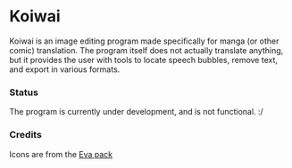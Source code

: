 # Koiwai

Koiwai is an image editing program made specifically for manga (or other comic) translation. The program itself does not actually translate anything, but it provides the user with tools to locate speech bubbles, remove text, and export in various formats.

### Status

The program is currently under development, and is not functional. :/

### Credits

Icons are from the [Eva pack](https://akveo.github.io/eva-icons/#/?type=outline)
